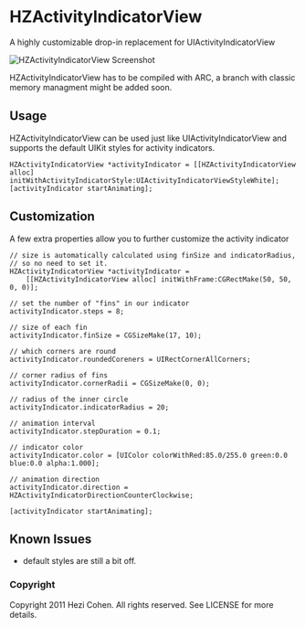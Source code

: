 # HZActivityIndicatorView
A highly customizable drop-in replacement for UIActivityIndicatorView

![HZActivityIndicatorView Screenshot](https://github.com/hezi/HZActivityIndicatorView/raw/master/screenshot.png)

HZActivityIndicatorView has to be compiled with ARC, a branch with classic memory managment might be added soon.

## Usage

HZActivityIndicatorView can be used just like UIActivityIndicatorView and supports the default UIKit styles for activity indicators.

    HZActivityIndicatorView *activityIndicator = [[HZActivityIndicatorView alloc] initWithActivityIndicatorStyle:UIActivityIndicatorViewStyleWhite];
	[activityIndicator startAnimating];

## Customization

A few extra properties allow you to further customize the activity indicator

	// size is automatically calculated using finSize and indicatorRadius,
	// so no need to set it.
    HZActivityIndicatorView *activityIndicator = 
		[[HZActivityIndicatorView alloc] initWithFrame:CGRectMake(50, 50, 0, 0)];

	// set the number of "fins" in our indicator
    activityIndicator.steps = 8; 
    
	// size of each fin
	activityIndicator.finSize = CGSizeMake(17, 10);

	// which corners are round
	activityIndicator.roundedCoreners = UIRectCornerAllCorners;
	
	// corner radius of fins
    activityIndicator.cornerRadii = CGSizeMake(0, 0);

	// radius of the inner circle
    activityIndicator.indicatorRadius = 20;

	// animation interval
    activityIndicator.stepDuration = 0.1;

	// indicator color
    activityIndicator.color = [UIColor colorWithRed:85.0/255.0 green:0.0 blue:0.0 alpha:1.000];

	// animation direction
    activityIndicator.direction = HZActivityIndicatorDirectionCounterClockwise;

    [activityIndicator startAnimating];

## Known Issues

* default styles are still a bit off.


### Copyright
Copyright 2011 Hezi Cohen. All rights reserved. See LICENSE for more details.